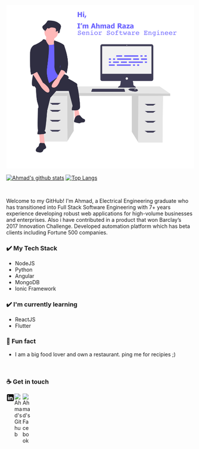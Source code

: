 <img src= "https://raw.githubusercontent.com/ahmadsamii/ahmadsamii/master/software.png"></img>

[![Ahmad's github stats](https://github-readme-stats.vercel.app/api?username=ahmadsamii&show_icons=true&count_private=true)](https://github.com/anuraghazra/github-readme-stats)
[![Top Langs](https://github-readme-stats.vercel.app/api/top-langs/?username=ahmadsamii&layout=compact)](https://github.com/anuraghazra/github-readme-stats)

<br>

Welcome to my GitHub! I'm Ahmad, a Electrical Engineering graduate who has transitioned into Full Stack Software Engineering with 7+ years experience developing robust web applications for high-volume businesses and enterprises. Also i have contributed in a product that won Barclay’s 2017 Innovation Challenge. Developed automation platform which has beta clients including Fortune 500 companies.


### ✔️ My Tech Stack
- NodeJS
- Python
- Angular
- MongoDB
- Ionic Framework

### ✔️ I'm currently learning
- ReactJS
- Flutter

### 🌴 Fun fact
- I am a big food lover and own a restaurant. ping me for recipies ;) 

<br>

### ☕ Get in touch

<a href="https://www.linkedin.com/in/ahmad-ali-raza/">
  <img align="left" alt="Ahmad's Linkdein" width="22px" src="https://raw.githubusercontent.com/simple-icons/simple-icons/a90c0e79a3158f2990ee3c1856941a8ac0c94d15/icons/linkedin.svg" />
</a>

<a href="https://github.com/ahmadsamii">
  <img align="left" alt="Ahmad's Github" width="22px" src="https://raw.githubusercontent.com/simple-icons/simple-icons/a90c0e79a3158f2990ee3c1856941a8ac0c94d15/icons/github.svg" />
</a>

<a href="https://facebook.com/bhaai.jan">
  <img align="left" alt="Ahmad's Facebook" width="22px" src="https://raw.githubusercontent.com/simple-icons/simple-icons/a90c0e79a3158f2990ee3c1856941a8ac0c94d15/icons/facebook.svg" />
</a>
